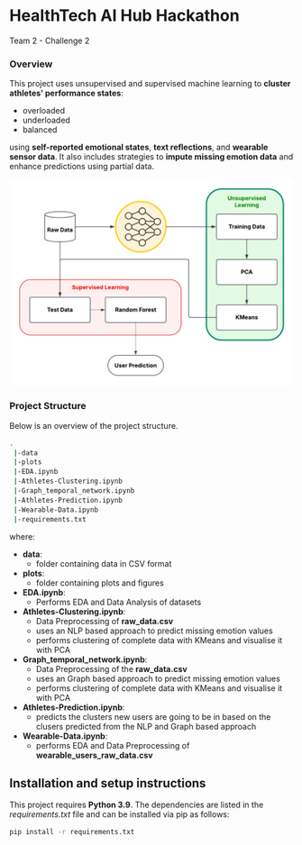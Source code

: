 # HealthTech AI Hub Hackathon

Team 2 - Challenge 2

### Overview
This project uses unsupervised and supervised machine learning to **cluster athletes' performance states**: 
- overloaded
- underloaded
- balanced

using **self-reported emotional states**, **text reflections**, and **wearable sensor data**. It also includes strategies to **impute missing emotion data** and enhance predictions using partial data.

![pipeline](/plots/user-pipeline.png)

### Project Structure
Below is an overview of the project structure. 

```sh
.
 |-data
 |-plots
 |-EDA.ipynb
 |-Athletes-Clustering.ipynb
 |-Graph_temporal_network.ipynb
 |-Athletes-Prediction.ipynb
 |-Wearable-Data.ipynb
 |-requirements.txt
```

where: 
- **data**: 
    - folder containing data in CSV format
- **plots**: 
    - folder containing plots and figures
- **EDA.ipynb**: 
    - Performs EDA and Data Analysis of datasets
- **Athletes-Clustering.ipynb**: 
    - Data Preprocessing of __raw_data.csv__ 
    - uses an NLP based approach to predict missing emotion values
    - performs clustering of complete data with KMeans and visualise it with PCA
- **Graph_temporal_network.ipynb**: 
    - Data Preprocessing of the __raw_data.csv__  
    - uses an Graph based approach to predict missing emotion values
    - performs clustering of complete data with KMeans and visualise it with PCA
- **Athletes-Prediction.ipynb**: 
    - predicts the clusters new users are going to be in based on the clusers predicted from the NLP and Graph based approach
- **Wearable-Data.ipynb**: 
    - performs EDA and Data Preprocessing of __wearable_users_raw_data.csv__ 

## Installation and setup instructions
This project requires **Python 3.9**. The dependencies are listed in the _requirements.txt_ file and can be installed via pip as follows:

```sh
pip install -r requirements.txt
```